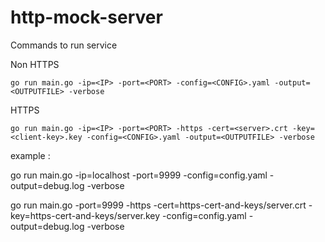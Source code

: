 # http-mock-server



Commands to run service



Non HTTPS

    go run main.go -ip=<IP> -port=<PORT> -config=<CONFIG>.yaml -output=<OUTPUTFILE> -verbose

HTTPS

    go run main.go -ip=<IP> -port=<PORT> -https -cert=<server>.crt -key=<client-key>.key -config=<CONFIG>.yaml -output=<OUTPUTFILE> -verbose

example : 

go run main.go -ip=localhost -port=9999  -config=config.yaml -output=debug.log -verbose

go run main.go -port=9999 -https -cert=https-cert-and-keys/server.crt -key=https-cert-and-keys/server.key -config=config.yaml -output=debug.log -verbose
